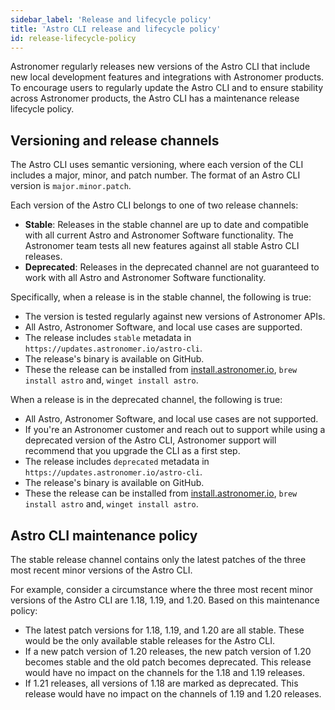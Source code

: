 ```yaml
---
sidebar_label: 'Release and lifecycle policy'
title: 'Astro CLI release and lifecycle policy'
id: release-lifecycle-policy
---
```


Astronomer regularly releases new versions of the Astro CLI that include new local development features and integrations with Astronomer products. To encourage users to regularly update the Astro CLI and to ensure stability across Astronomer products, the Astro CLI has a maintenance release lifecycle policy.

## Versioning and release channels

The Astro CLI uses semantic versioning, where each version of the CLI includes a major, minor, and patch number. The format of an Astro CLI version is `major.minor.patch`.

Each version of the Astro CLI belongs to one of two release channels:

- **Stable**: Releases in the stable channel are up to date and compatible with all current Astro and Astronomer Software functionality. The Astronomer team tests all new features against all stable Astro CLI releases.
- **Deprecated**: Releases in the deprecated channel are not guaranteed to work with all Astro and Astronomer Software functionality.

Specifically, when a release is in the stable channel, the following is true:

- The version is tested regularly against new versions of Astronomer APIs.
- All Astro, Astronomer Software, and local use cases are supported.
- The release includes `stable` metadata in `https://updates.astronomer.io/astro-cli`.
- The release's binary is available on GitHub.
- These the release can be installed from [install.astronomer.io](http://install.astronomer.io), `brew install astro` and, `winget install astro`.

When a release is in the deprecated channel, the following is true:

- All Astro, Astronomer Software, and local use cases are not supported.
- If you're an Astronomer customer and reach out to support while using a deprecated version of the Astro CLI, Astronomer support will recommend that you upgrade the CLI as a first step.
- The release includes `deprecated` metadata in `https://updates.astronomer.io/astro-cli`.
- The release's binary is available on GitHub.
- These the release can be installed from [install.astronomer.io](http://install.astronomer.io), `brew install astro` and, `winget install astro`.

## Astro CLI maintenance policy

The stable release channel contains only the latest patches of the three most recent minor versions of the Astro CLI. 

For example, consider a circumstance where the three most recent minor versions of the Astro CLI are 1.18, 1.19, and 1.20. Based on this maintenance policy:

- The latest patch versions for 1.18, 1.19, and 1.20 are all stable. These would be the only available stable releases for the Astro CLI.
- If a new patch version of 1.20 releases, the new patch version of 1.20 becomes stable and the old patch becomes deprecated. This release would have no impact on the channels for the 1.18 and 1.19 releases.
- If 1.21 releases, all versions of 1.18 are marked as deprecated. This release would have no impact on the channels of 1.19 and 1.20 releases. 

